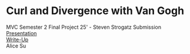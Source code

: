 # Curl and Divergence with Van Gogh
MVC Semester 2 Final Project 25' - Steven Strogatz Submission
<br/>
[Presentation](https://docs.)
<br/>
[Write-Up](https://drive.google.com/drive/folders/1QFGM7-WCvhAnbwgRSnu5imgoBNmVvjLKno)
<br/>
Alice Su
<br/>
<br/>
